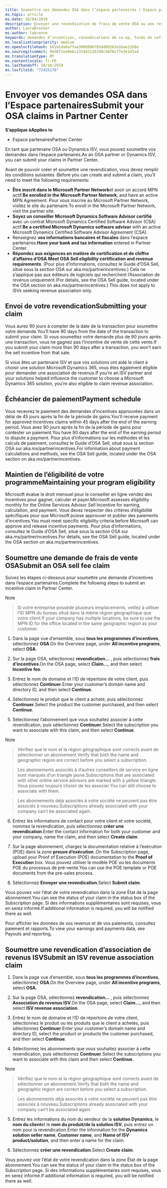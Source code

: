 ```yaml
---
title: Soumettre vos demandes OSA dans l’espace partenaires | Espace partenaires
ms.topic: article
ms.date: 10/04/2019
description: Envoyer une revendication de frais de vente OSA ou une revendication d’association de revenus ISV
author: LauraBrenner
ms.author: labrenne
keywords: demandes d’incentives, revendications de co-op, fonds de cofinancement, OSA, ISV, Association de revenus
ms.localizationpriority: medium
ms.openlocfilehash: b61b1da0a7faa3008996785dd092b2e1bae12b8e
ms.sourcegitcommit: 9dd6f1ee0ebc132442126340c9df8cf7e3e1d3ad
ms.translationtype: MT
ms.contentlocale: fr-FR
ms.lasthandoff: 10/16/2019
ms.locfileid: "72425178"
---
```

# <a name="submit-your-osa-claims-in-partner-center"></a><span data-ttu-id="17a82-104">Envoyer vos demandes OSA dans l’Espace partenaires</span><span class="sxs-lookup"><span data-stu-id="17a82-104">Submit your OSA claims in Partner Center</span></span>

<span data-ttu-id="17a82-105">**S’applique à**</span><span class="sxs-lookup"><span data-stu-id="17a82-105">**Applies to**</span></span>

-  <span data-ttu-id="17a82-106">Espace partenaires</span><span class="sxs-lookup"><span data-stu-id="17a82-106">Partner Center</span></span>

<span data-ttu-id="17a82-107">En tant que partenaire OSA ou Dynamics ISV, vous pouvez soumettre vos demandes dans l’espace partenaires.</span><span class="sxs-lookup"><span data-stu-id="17a82-107">As an OSA partner or Dynamics ISV, you can submit your claims in Partner Center.</span></span> 

<span data-ttu-id="17a82-108">Avant de pouvoir créer et soumettre une revendication, vous devez remplir les conditions suivantes :</span><span class="sxs-lookup"><span data-stu-id="17a82-108">Before you can create and submit a claim, you’ll need to meet the following requirements:</span></span> 
-   <span data-ttu-id="17a82-109">**Être inscrit dans le Microsoft Partner Network**et avoir un accord MPN actif.</span><span class="sxs-lookup"><span data-stu-id="17a82-109">**Be enrolled in the Microsoft Partner Network**, and have an active MPN Agreement.</span></span> <span data-ttu-id="17a82-110">Pour vous inscrire au Microsoft Partner Network, visitez le site du partenaire.</span><span class="sxs-lookup"><span data-stu-id="17a82-110">To enroll in the Microsoft Partner Network, visit the partner site.</span></span> 
-   <span data-ttu-id="17a82-111">**Soyez un conseiller Microsoft Dynamics Software Advisor certifié** avec un contrat Microsoft Dynamics Certified Software Advisor (CSA) actif.</span><span class="sxs-lookup"><span data-stu-id="17a82-111">**Be a certified Microsoft Dynamics software advisor** with an active Microsoft Dynamics Certified Software Advisor Agreement (CSA).</span></span> 
-   <span data-ttu-id="17a82-112">Renseignez **vos informations bancaires et fiscales** dans l’espace partenaires.</span><span class="sxs-lookup"><span data-stu-id="17a82-112">**Have your bank and tax information** entered in Partner Center.</span></span> 
-   <span data-ttu-id="17a82-113">**Répondez aux exigences en matière de certification et de chiffre d’affaires d’OSA**.</span><span class="sxs-lookup"><span data-stu-id="17a82-113">**Meet OSA Sell eligibility certification and revenue requirements**.</span></span> <span data-ttu-id="17a82-114">(Pour plus d’informations, consultez le Guide d’OSA Sell, situé sous la section OSA sur aka.ms/partnerincentives.) Cela ne s’applique pas aux éditeurs de logiciels qui recherchent l’Association de revenus uniquement.</span><span class="sxs-lookup"><span data-stu-id="17a82-114">(For details, see the OSA Sell guide, located under the OSA section on aka.ms/partnerincentives.) This does not apply to ISVs seeking revenue association only.</span></span> 

## <a name="submitting-your-claim"></a><span data-ttu-id="17a82-115">Envoi de votre revendication</span><span class="sxs-lookup"><span data-stu-id="17a82-115">Submitting your claim</span></span>

<span data-ttu-id="17a82-116">Vous aurez 90 jours à compter de la date de la transaction pour soumettre votre demande.</span><span class="sxs-lookup"><span data-stu-id="17a82-116">You’ll have 90 days from the date of the transaction to submit your claim.</span></span> <span data-ttu-id="17a82-117">Si vous soumettez votre demande plus de 90 jours après une transaction, vous ne gagnez pas l’incentive de vente de cette vente.</span><span class="sxs-lookup"><span data-stu-id="17a82-117">If you submit your claim more than 90 days after a transaction, you won’t earn the sell incentive from that sale.</span></span> 

<span data-ttu-id="17a82-118">Si vous êtes un partenaire ISV et que vos solutions ont aidé le client à choisir une solution Microsoft Dynamics 365, vous êtes également éligible pour demander une association de revenus.</span><span class="sxs-lookup"><span data-stu-id="17a82-118">If you’re an ISV partner and your solutions helped influence the customer to choose a Microsoft Dynamics 365 solution, you’re also eligible to claim revenue association.</span></span>   

## <a name="payment-schedule"></a><span data-ttu-id="17a82-119">Échéancier de paiement</span><span class="sxs-lookup"><span data-stu-id="17a82-119">Payment schedule</span></span>

<span data-ttu-id="17a82-120">Vous recevrez le paiement des demandes d’incentives approuvées dans un délai de 45 jours après la fin de la période de gains.</span><span class="sxs-lookup"><span data-stu-id="17a82-120">You’ll receive payment for approved incentives claims within 45 days after the end of the earning period.</span></span> <span data-ttu-id="17a82-121">Vous avez 90 jours après la fin de la période de gains pour contester un paiement.</span><span class="sxs-lookup"><span data-stu-id="17a82-121">You have 90 days after the end of the earning period to dispute a payment.</span></span> <span data-ttu-id="17a82-122">Pour plus d’informations sur les méthodes et les calculs de paiement, consultez le Guide d’OSA Sell, situé sous la section OSA sur aka.ms/partnerincentives.</span><span class="sxs-lookup"><span data-stu-id="17a82-122">For information about payment calculations and methods, see the OSA Sell guide, located under the OSA section on aka.ms/partnerincentives.</span></span>

## <a name="maintaining-your-program-eligibility"></a><span data-ttu-id="17a82-123">Maintien de l’éligibilité de votre programme</span><span class="sxs-lookup"><span data-stu-id="17a82-123">Maintaining your program eligibility</span></span>

<span data-ttu-id="17a82-124">Microsoft évalue le droit mensuel pour le conseiller en ligne vendez des Incentives pour gagner, calculer et payer.</span><span class="sxs-lookup"><span data-stu-id="17a82-124">Microsoft assesses eligibility monthly for the Online Services Advisor Sell Incentive for earning, calculation, and payment.</span></span> <span data-ttu-id="17a82-125">Vous devez respecter des critères d’éligibilité spécifiques pour que Microsoft puisse approuver et publier des paiements d’incentives.</span><span class="sxs-lookup"><span data-stu-id="17a82-125">You must meet specific eligibility criteria before Microsoft can approve and release incentive payments.</span></span> <span data-ttu-id="17a82-126">Pour plus d’informations, consultez le Guide d’OSA Sell, situé sous la section OSA sur aka.ms/partnerincentives.</span><span class="sxs-lookup"><span data-stu-id="17a82-126">For details, see the OSA Sell guide, located under the OSA section on aka.ms/partnerincentives.</span></span>

## <a name="submit-an-osa-sell-fee-claim"></a><span data-ttu-id="17a82-127">Soumettre une demande de frais de vente OSA</span><span class="sxs-lookup"><span data-stu-id="17a82-127">Submit an OSA sell fee claim</span></span>

<span data-ttu-id="17a82-128">Suivez les étapes ci-dessous pour soumettre une demande d’incentives dans l’espace partenaires.</span><span class="sxs-lookup"><span data-stu-id="17a82-128">Complete the following steps to submit an incentive claim in Partner Center.</span></span>  

>[!NOTE]

><span data-ttu-id="17a82-129">Si votre entreprise possède plusieurs emplacements, veillez à utiliser l’ID MPN du bureau situé dans la même région géographique que votre client.</span><span class="sxs-lookup"><span data-stu-id="17a82-129">If your company has multiple locations, be sure to use the MPN ID for the office located in the same geographic region as your customer.</span></span> 

1.  <span data-ttu-id="17a82-130">Dans la page vue d’ensemble, sous **tous les programmes d’incentives**, sélectionnez **OSA**.</span><span class="sxs-lookup"><span data-stu-id="17a82-130">On the Overview page, under **All incentive programs**, select **OSA**.</span></span>

2.  <span data-ttu-id="17a82-131">Sur la page OSA, sélectionnez **revendication...** , puis sélectionnez **frais d’incentives**.</span><span class="sxs-lookup"><span data-stu-id="17a82-131">On the OSA page, select **Claim…**, and then select **Incentive fee**.</span></span>

3.  <span data-ttu-id="17a82-132">Entrez le nom de domaine et l’ID de répertoire de votre client, puis sélectionnez **Continuer**.</span><span class="sxs-lookup"><span data-stu-id="17a82-132">Enter your customer’s domain name and directory ID, and then select **Continue**.</span></span> 

4.  <span data-ttu-id="17a82-133">Sélectionnez le produit que le client a acheté, puis sélectionnez **Continuer**.</span><span class="sxs-lookup"><span data-stu-id="17a82-133">Select the product the customer purchased, and then select **Continue**.</span></span> 

5.  <span data-ttu-id="17a82-134">Sélectionnez l’abonnement que vous souhaitez associer à cette revendication, puis sélectionnez **Continuer**.</span><span class="sxs-lookup"><span data-stu-id="17a82-134">Select the subscription you want to associate with this claim, and then select **Continue**.</span></span>

>[!NOTE]

><span data-ttu-id="17a82-135">Vérifiez que le nom et la région géographique sont corrects avant de sélectionner un abonnement.</span><span class="sxs-lookup"><span data-stu-id="17a82-135">Verify that both the name and geographic region are correct before you select a subscription.</span></span> 

><span data-ttu-id="17a82-136">Les abonnements associés à d’autres conseillers de service en ligne sont marqués d’un triangle jaune.</span><span class="sxs-lookup"><span data-stu-id="17a82-136">Subscriptions that are associated with other online service advisors are marked with a yellow triangle.</span></span> <span data-ttu-id="17a82-137">Vous pouvez toujours choisir de les associer.</span><span class="sxs-lookup"><span data-stu-id="17a82-137">You can still choose to associate with them.</span></span> 

><span data-ttu-id="17a82-138">Les abonnements déjà associés à votre société ne peuvent pas être associés à nouveau.</span><span class="sxs-lookup"><span data-stu-id="17a82-138">Subscriptions already associated with your company can’t be associated again.</span></span>  

6.  <span data-ttu-id="17a82-139">Entrez les informations de contact pour votre client et votre société, nommez la revendication, puis sélectionnez **créer une revendication**.</span><span class="sxs-lookup"><span data-stu-id="17a82-139">Enter the contact information for both your customer and your company, name the claim, and then select **Create claim**.</span></span> 

7.  <span data-ttu-id="17a82-140">Sur la page abonnement, chargez la documentation relative à l’exécution (POE) dans la zone **preuve d’exécution** .</span><span class="sxs-lookup"><span data-stu-id="17a82-140">On the Subscription page, upload your Proof of Execution (POE) documentation to the **Proof of Execution** box.</span></span> <span data-ttu-id="17a82-141">Vous pouvez utiliser le modèle POE ou les documents POE du processus de pré-vente.</span><span class="sxs-lookup"><span data-stu-id="17a82-141">You can use the POE template or POE documents from the pre-sales process.</span></span> 

8.  <span data-ttu-id="17a82-142">Sélectionnez **Envoyer une revendication**.</span><span class="sxs-lookup"><span data-stu-id="17a82-142">Select **Submit claim**.</span></span>    

<span data-ttu-id="17a82-143">Vous pouvez voir l’état de votre revendication dans la zone État de la page abonnement.</span><span class="sxs-lookup"><span data-stu-id="17a82-143">You can see the status of your claim in the status box of the Subscription page.</span></span> <span data-ttu-id="17a82-144">Si des informations supplémentaires sont requises, vous en serez informé.</span><span class="sxs-lookup"><span data-stu-id="17a82-144">If additional information is required, you will be notified there as well.</span></span>

<span data-ttu-id="17a82-145">Pour afficher les données de vos revenus et de vos paiements, consultez paiement et rapports.</span><span class="sxs-lookup"><span data-stu-id="17a82-145">To view your earnings and payments data, see Payouts and reporting.</span></span> 
 
## <a name="submit-an-isv-revenue-association-claim"></a><span data-ttu-id="17a82-146">Soumettre une revendication d’association de revenus ISV</span><span class="sxs-lookup"><span data-stu-id="17a82-146">Submit an ISV revenue association claim</span></span>

1.  <span data-ttu-id="17a82-147">Dans la page vue d’ensemble, sous **tous les programmes d’incentives**, sélectionnez **OSA**.</span><span class="sxs-lookup"><span data-stu-id="17a82-147">On the Overview page, under **All incentive programs**, select **OSA**.</span></span>

2.  <span data-ttu-id="17a82-148">Sur la page OSA, sélectionnez **revendication...** , puis sélectionnez **Association de revenus ISV**.</span><span class="sxs-lookup"><span data-stu-id="17a82-148">On the OSA page, select **Claim…**, and then select **ISV revenue association**.</span></span>

3.  <span data-ttu-id="17a82-149">Entrez le nom de domaine et l’ID de répertoire de votre client, sélectionnez le produit ou les produits que le client a achetés, puis sélectionnez **Continuer**.</span><span class="sxs-lookup"><span data-stu-id="17a82-149">Enter your customer’s domain name and directory ID, select the product or products the customer purchased, and then select **Continue**.</span></span> 

4.  <span data-ttu-id="17a82-150">Sélectionnez les abonnements que vous souhaitez associer à cette revendication, puis sélectionnez **Continuer**.</span><span class="sxs-lookup"><span data-stu-id="17a82-150">Select the subscriptions you want to associate with this claim and then select **Continue**.</span></span>

>[!NOTE]

><span data-ttu-id="17a82-151">Vérifiez que le nom et la région géographique sont corrects avant de sélectionner un abonnement.</span><span class="sxs-lookup"><span data-stu-id="17a82-151">Verify that both the name and geographic region are correct before you select a subscription.</span></span> 

><span data-ttu-id="17a82-152">Les abonnements déjà associés à votre société ne peuvent pas être associés à nouveau.</span><span class="sxs-lookup"><span data-stu-id="17a82-152">Subscriptions already associated with your company can’t be associated again.</span></span>  

5.  <span data-ttu-id="17a82-153">Entrez les informations du nom du vendeur de la **solution Dynamics**, le **nom du client**et le **nom du produit/de la solution ISV**, puis entrez un nom pour la revendication.</span><span class="sxs-lookup"><span data-stu-id="17a82-153">Enter the information for the **Dynamics solution seller name**, **Customer name**, and **Name of ISV product/solution**, and then enter a name for the claim.</span></span> 

6.  <span data-ttu-id="17a82-154">Sélectionnez **créer une revendication**.</span><span class="sxs-lookup"><span data-stu-id="17a82-154">Select **Create claim**.</span></span> 

<span data-ttu-id="17a82-155">Vous pouvez voir l’état de votre revendication dans la zone État de la page abonnement.</span><span class="sxs-lookup"><span data-stu-id="17a82-155">You can see the status of your claim in the status box of the Subscription page.</span></span> <span data-ttu-id="17a82-156">Si des informations supplémentaires sont requises, vous en serez informé.</span><span class="sxs-lookup"><span data-stu-id="17a82-156">If additional information is required, you will be notified there as well.</span></span>
